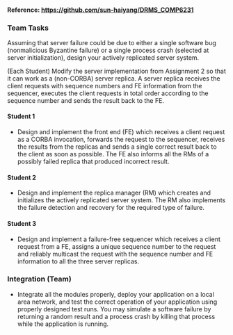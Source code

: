 #### Reference: https://github.com/sun-haiyang/DRMS_COMP6231

### Team Tasks
Assuming that server failure could be due to either a single software bug (nonmalicious Byzantine failure) or a single process crash (selected at server initialization), design your actively replicated server system.

(Each Student) Modify the server implementation from Assignment 2 so that it can work as a (non-CORBA) server replica. A server replica receives the client requests with sequence numbers and FE information from the sequencer, executes the client requests in total order according to the sequence number and sends the result back to the FE.

#### Student 1 
- Design and implement the front end (FE) which receives a client request as
a CORBA invocation, forwards the request to the sequencer, receives the results from
the replicas and sends a single correct result back to the client as soon as possible. The
FE also informs all the RMs of a possibly failed replica that produced incorrect result.

#### Student 2
- Design and implement the replica manager (RM) which creates and
initializes the actively replicated server system. The RM also implements the failure
detection and recovery for the required type of failure.

#### Student 3
- Design and implement a failure-free sequencer which receives a client
request from a FE, assigns a unique sequence number to the request and reliably
multicast the request with the sequence number and FE information to all the three
server replicas.

### Integration (Team) 
- Integrate all the modules properly, deploy your application on a local area network, and test the correct operation of your application using properly designed test runs. You may simulate a software failure by returning a random result and a process crash by killing that process while the application is running.
